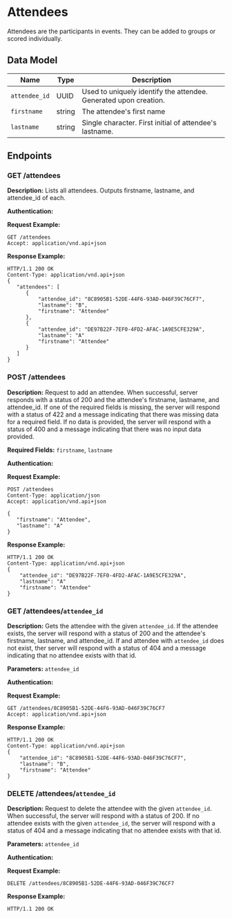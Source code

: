 # Attendees

Attendees are the participants in events. They can be added to groups or scored individually. 

## Data Model

Name | Type  | Description 
---- | ---- | -----------
`attendee_id` | UUID | Used to uniquely identify the attendee. Generated upon creation.
`firstname` | string | The attendee's first name
`lastname` | string | Single character. First initial of attendee's lastname.

## Endpoints

### GET /attendees

**Description:** Lists all attendees. Outputs firstname, lastname, and attendee_id of each.

**Authentication:**

**Request Example:**
```
GET /attendees
Accept: application/vnd.api+json
```

**Response Example:**
```
HTTP/1.1 200 OK
Content-Type: application/vnd.api+json
{ 
   "attendees": [
      {
          "attendee_id": "8C8905B1-52DE-44F6-93AD-046F39C76CF7",
          "lastname": "B",
          "firstname": "Attendee"
      },
      {
          "attendee_id": "DE97B22F-7EF0-4FD2-AFAC-1A9E5CFE329A",
          "lastname": "A"
          "firstname": "Attendee"
      }
   ]
}
```

### POST /attendees

**Description:** Request to add an attendee. When successful, server responds with a status of 200 and the attendee's firstname, lastname, and attendee_id. If one of the required fields is missing, the server will respond with a status of 422 and a message indicating that there was missing data for a required field. If no data is provided, the server will respond with a status of 400 and a message indicating that there was no input data provided. 

**Required Fields:** `firstname`, `lastname`

**Authentication:**

**Request Example:**
```
POST /attendees
Content-Type: application/json
Accept: application/vnd.api+json

{
   "firstname": "Attendee",
   "lastname": "A"
}
```

**Response Example:**
```
HTTP/1.1 200 OK
Content-Type: application/vnd.api+json
{ 
    "attendee_id": "DE97B22F-7EF0-4FD2-AFAC-1A9E5CFE329A",
    "lastname": "A"
    "firstname": "Attendee"
}
```

### GET /attendees/`attendee_id`

**Description:** Gets the attendee with the given `attendee_id`. If the attendee exists, the server will respond with a status of 200 and the attendee's firstname, lastname, and attendee_id. If and attendee with `attendee_id` does not exist, ther server will respond with a status of 404 and a message indicating that no attendee exists with that id.

**Parameters:** `attendee_id`

**Authentication:**

**Request Example:**
```
GET /attendees/8C8905B1-52DE-44F6-93AD-046F39C76CF7
Accept: application/vnd.api+json
```

**Response Example:**
```
HTTP/1.1 200 OK
Content-Type: application/vnd.api+json
{ 
    "attendee_id": "8C8905B1-52DE-44F6-93AD-046F39C76CF7",
    "lastname": "B",
    "firstname": "Attendee"
}
```

### DELETE /attendees/`attendee_id`

**Description:** Request to delete the attendee with the given `attendee_id`. When successful, the server will respond with a status of 200. If no attendee exists with the given `attendee_id`, the server will respond with a status of 404 and a message indicating that no attendee exists with that id. 

**Parameters:** `attendee_id`

**Authentication:**

**Request Example:**
```
DELETE /attendees/8C8905B1-52DE-44F6-93AD-046F39C76CF7
```

**Response Example:**
```
HTTP/1.1 200 OK
```

